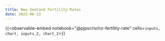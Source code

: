 ```yaml
---
title: New Zealand Fertility Rates
date: 2025-06-23
---
```


{{<observable-embed
    notebook="@pjpscriv/nz-fertility-rate"
    cells=`
        inputs,
        chart,
        inputs_2,
        chart_2
`>}}

